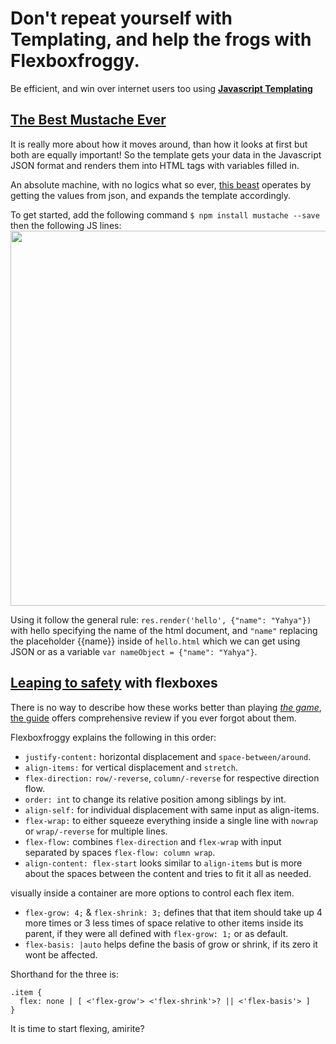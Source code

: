 # Don't repeat yourself with Templating, and help the frogs with Flexboxfroggy.

Be efficient, and win over internet users too using [**Javascript Templating**](https://medium.com/@1sherlynn/javascript-templating-language-and-engine-mustache-js-with-node-and-express-f4c2530e73b2)

## [The Best Mustache Ever](https://github.com/janl/mustache.js)

It is really more about how it moves around, than how it looks at first but both are equally important! So the template gets your data in the Javascript JSON format and renders them into HTML tags with variables filled in.

An absolute machine, with no logics what so ever, [this beast](https://mustache.github.io/mustache.5.html) operates by getting the values from json, and expands the template accordingly.

To get started, add the following command `$ npm install mustache --save` then the following JS lines:
<img src="https://miro.medium.com/max/875/1*ES10lxr7tdRFVEKcRAgLEw.png" width="600">

Using it follow the general rule: `res.render('hello', {"name": "Yahya"})` with hello specifying the name of the html document, and `"name"` replacing the placeholder {{name}} inside of `hello.html` which we can get using JSON or as a variable `var nameObject = {"name": "Yahya"}`. 

## [Leaping to safety](https://flexboxfroggy.com/) with flexboxes

There is no way to describe how these works better than playing [*the game*]((https://flexboxfroggy.com/)), [the guide](https://css-tricks.com/snippets/css/a-guide-to-flexbox/) offers comprehensive review if you ever forgot about them.

Flexboxfroggy explains the following in this order:

* `justify-content:` horizontal displacement and `space-between/around`.
* `align-items:` for vertical displacement and `stretch`.
* `flex-direction:` `row/-reverse`, `column/-reverse` for respective direction flow.
* `order: int` to change its relative position among siblings by int.
* `align-self:` for individual displacement with same input as align-items.
* `flex-wrap:` to either squeeze everything inside a single line with `nowrap` or `wrap/-reverse` for multiple lines.
* `flex-flow:` combines `flex-direction` and `flex-wrap` with input separated by spaces `flex-flow: column wrap`.
* `align-content: flex-start` looks similar to `align-items` but is more about the spaces between the content and tries to fit it all as needed.

visually inside a container are more options to control each flex item. 
* `flex-grow: 4;` & `flex-shrink: 3;` defines that that item should take up 4 more times or 3 less times of space relative to other items inside its parent, if they were all defined with `flex-grow: 1;` or as default.
* `flex-basis: |auto` helps define the basis of grow or shrink, if its zero it wont be affected.

Shorthand for the three is: 
```
.item {
  flex: none | [ <'flex-grow'> <'flex-shrink'>? || <'flex-basis'> ]
}
```
It is time to start flexing, amirite?